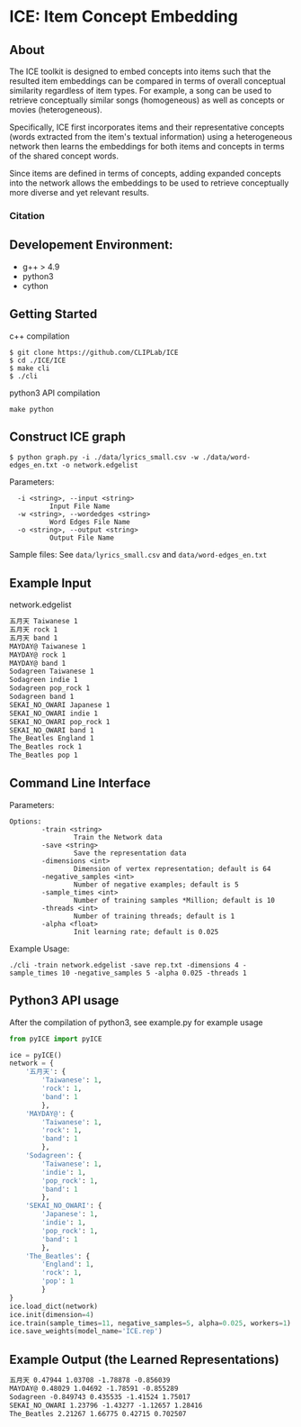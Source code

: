 # ICE: Item Concept Embedding 

## About
The ICE toolkit is designed to embed concepts into items such that the resulted item embeddings can be compared in terms of overall conceptual similarity regardless of item types. For example, a song can be used to retrieve conceptually similar songs (homogeneous) as well as concepts or movies (heterogeneous). 

Specifically, ICE first incorporates items and their representative concepts (words extracted from the item's textual information) using a heterogeneous network then learns the embeddings for both items and concepts in terms of the shared concept words.

Since items are defined in terms of concepts, adding expanded concepts into the network allows the embeddings to be used to retrieve conceptually more diverse and yet relevant results.

### Citation

## Developement Environment:
- g++ > 4.9
- python3
- cython

## Getting Started
c++ compilation
```
$ git clone https://github.com/CLIPLab/ICE
$ cd ./ICE/ICE
$ make cli
$ ./cli
```
python3 API compilation
```
make python
```

## Construct ICE graph
```
$ python graph.py -i ./data/lyrics_small.csv -w ./data/word-edges_en.txt -o network.edgelist
```
Parameters:
```
  -i <string>, --input <string>
          Input File Name
  -w <string>, --wordedges <string>
          Word Edges File Name
  -o <string>, --output <string>
          Output File Name
```
Sample files: See `data/lyrics_small.csv` and `data/word-edges_en.txt`
## Example Input
network.edgelist
```txt
五月天 Taiwanese 1
五月天 rock 1
五月天 band 1
MAYDAY@ Taiwanese 1
MAYDAY@ rock 1
MAYDAY@ band 1
Sodagreen Taiwanese 1
Sodagreen indie 1
Sodagreen pop_rock 1
Sodagreen band 1
SEKAI_NO_OWARI Japanese 1
SEKAI_NO_OWARI indie 1
SEKAI_NO_OWARI pop_rock 1
SEKAI_NO_OWARI band 1
The_Beatles England 1
The_Beatles rock 1
The_Beatles pop 1
```

## Command Line Interface

Parameters:
```
Options:
        -train <string>
                Train the Network data
        -save <string>
                Save the representation data
        -dimensions <int>
                Dimension of vertex representation; default is 64
        -negative_samples <int>
                Number of negative examples; default is 5
        -sample_times <int>
                Number of training samples *Million; default is 10
        -threads <int>
                Number of training threads; default is 1
        -alpha <float>
                Init learning rate; default is 0.025
```

Example Usage:
```
./cli -train network.edgelist -save rep.txt -dimensions 4 -sample_times 10 -negative_samples 5 -alpha 0.025 -threads 1
```

## Python3 API usage
After the compilation of python3, see example.py for example usage
```python
from pyICE import pyICE

ice = pyICE()
network = {
    '五月天': {
        'Taiwanese': 1,
        'rock': 1,
        'band': 1
        },
    'MAYDAY@': {
        'Taiwanese': 1,
        'rock': 1,
        'band': 1
        },
    'Sodagreen': {
        'Taiwanese': 1,
        'indie': 1,
        'pop_rock': 1,
        'band': 1
        },
    'SEKAI_NO_OWARI': {
        'Japanese': 1,
        'indie': 1,
        'pop_rock': 1,
        'band': 1
        },
    'The_Beatles': {
        'England': 1,
        'rock': 1,
        'pop': 1
        }
}
ice.load_dict(network)
ice.init(dimension=4)
ice.train(sample_times=11, negative_samples=5, alpha=0.025, workers=1)
ice.save_weights(model_name='ICE.rep')
```

## Example Output (the Learned Representations)
```txt
五月天 0.47944 1.03708 -1.78878 -0.856039
MAYDAY@ 0.48029 1.04692 -1.78591 -0.855289
Sodagreen -0.849743 0.435535 -1.41524 1.75017
SEKAI_NO_OWARI 1.23796 -1.43277 -1.12657 1.28416
The_Beatles 2.21267 1.66775 0.42715 0.702507
```

